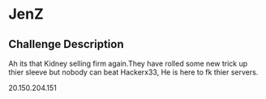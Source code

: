 # JenZ

## Challenge Description

 Ah its that Kidney selling firm again.They have rolled some new trick up thier sleeve but nobody can beat Hackerx33, He is here to fk thier servers.
 
 20.150.204.151
